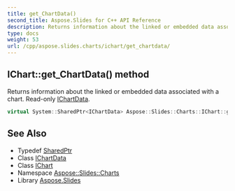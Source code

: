 ```yaml
---
title: get_ChartData()
second_title: Aspose.Slides for C++ API Reference
description: Returns information about the linked or embedded data associated with a chart. Read-only IChartData.
type: docs
weight: 53
url: /cpp/aspose.slides.charts/ichart/get_chartdata/
---
```

## IChart::get_ChartData() method


Returns information about the linked or embedded data associated with a chart. Read-only [IChartData](../../ichartdata/).

```cpp
virtual System::SharedPtr<IChartData> Aspose::Slides::Charts::IChart::get_ChartData()=0
```

## See Also

* Typedef [SharedPtr](../../system/sharedptr/)
* Class [IChartData](../ichartdata/)
* Class [IChart](./)
* Namespace [Aspose::Slides::Charts](../)
* Library [Aspose.Slides](../../)